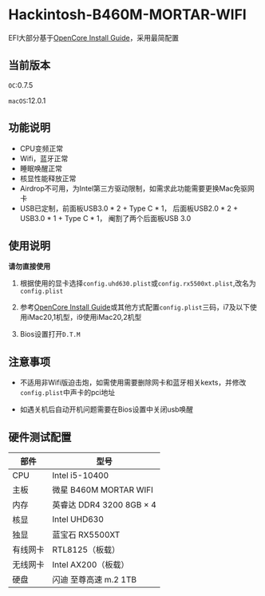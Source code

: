 # Hackintosh-B460M-MORTAR-WIFI

EFI大部分基于[OpenCore Install Guide](https://dortania.github.io/OpenCore-Install-Guide/)，采用最简配置

## 当前版本

`OC`:0.7.5

`macOS`:12.0.1

## 功能说明

- CPU变频正常
- Wifi，蓝牙正常
- 睡眠唤醒正常
- 核显性能释放正常
- Airdrop不可用，为Intel第三方驱动限制，如需求此功能需要更换Mac免驱网卡
- USB已定制，前面板USB3.0 * 2 + Type C * 1， 后面板USB2.0 * 2 + USB3.0 * 1 + Type C * 1， 阉割了两个后面板USB 3.0

## 使用说明

**请勿直接使用**

1. 根据使用的显卡选择`config.uhd630.plist`或`config.rx5500xt.plist`,改名为`config.plist`

2. 参考[OpenCore Install Guide](https://dortania.github.io/OpenCore-Install-Guide/config.plist/comet-lake.html#platforminfo)或其他方式配置`config.plist`三码，i7及以下使用iMac20,1机型，i9使用iMac20,2机型

3. Bios设置打开`D.T.M`

## 注意事项

- 不适用非Wifi版迫击炮，如需使用需要删除网卡和蓝牙相关kexts，并修改`config.plist`中声卡的pci地址

- 如遇关机后自动开机问题需要在Bios设置中关闭usb唤醒

## 硬件测试配置

| 部件     | 型号                     |
| -------- | ------------------------ |
| CPU      | Intel i5-10400           |
| 主板     | 微星 B460M MORTAR WIFI   |
| 内存     | 英睿达 DDR4 3200 8GB × 4 |
| 核显     | Intel UHD630            |
| 独显     | 蓝宝石 RX5500XT          |
| 有线网卡 | RTL8125（板载）          |
| 无线网卡 | Intel AX200（板载）      |
| 硬盘     | 闪迪 至尊高速 m.2 1TB    |
